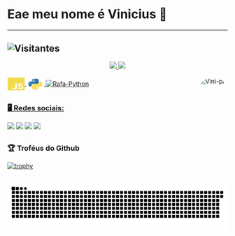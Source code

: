# Eae meu nome é Vinicius 🙂️

----
![Visitantes](https://visitor-badge.laobi.icu/badge?page_id=Viniciuscgobbi.Viniciuscgobbi)
----

<div align="center">
  <a href="https://github.com/Viniciuscgobbi">
  <img height="150em" src="https://github-readme-stats.vercel.app/api?username=Viniciuscgobbi&show_icons=true&theme=dracula&include_all_commits=true&count_private=true"/>
  <img height="150em" src="https://github-readme-stats.vercel.app/api/top-langs/?username=viniciuscgobbi&layout=compact&langs_count=7&theme=dracula"/>
</div>

<div style="display: inline_block"><br>
  <img align="center" alt="Vini-Js" height="30" width="40" src="https://raw.githubusercontent.com/devicons/devicon/master/icons/javascript/javascript-plain.svg">
  <img align="center" alt="Rafa-Python" height="30" width="40" src="https://raw.githubusercontent.com/devicons/devicon/master/icons/python/python-original.svg">
  <img align="center" alt="Rafa-Python" height="30" width="40" src="https://cdn.jsdelivr.net/gh/devicons/devicon/icons/bash/bash-original.svg">
  <img align="right" alt="Vini-pic" height="150" style="border-radius:50px;" src="https://cdn.discordapp.com/attachments/806642907263139850/917209212969418802/profile.jpg">
</div>

  ##

  ### 🖥️ Redes sociais:
  
<div> 
  <a href="https://www.youtube.com/channel/UClHEUWReZI_uxuXs0J7NEpQ" target="_blank"><img src="https://img.shields.io/badge/YouTube-FF0000?style=for-the-badge&logo=youtube&logoColor=white" target="_blank"></a>
  <a href="https://www.instagram.com/vinicius_cavati/" target="_blank"><img src="https://img.shields.io/badge/-Instagram-%23E4405F?style=for-the-badge&logo=instagram&logoColor=white" target="_blank"></a>
 	<a href="https://www.twitch.tv/androwinbr" target="_blank"><img src="https://img.shields.io/badge/Twitch-9146FF?style=for-the-badge&logo=twitch&logoColor=white" target="_blank"></a>
  <a href = "mailto:vinicius.cgobbi2004@gmail.com"><img src="https://img.shields.io/badge/-Gmail-%23333?style=for-the-badge&logo=gmail&logoColor=white" target="_blank"></a>
 
  ##
  
  ### 🏆️ Troféus do Github
  
  [![trophy](https://github-profile-trophy.vercel.app/?username=Viniciuscgobbi&theme=dracula)](https://github.com/ryo-ma/github-profile-trophy)
 
  ##
  
  ![Snake animation](https://github.com/Viniciuscgobbi/Viniciuscgobbi/blob/output/github-contribution-grid-snake.svg)  
</div>

